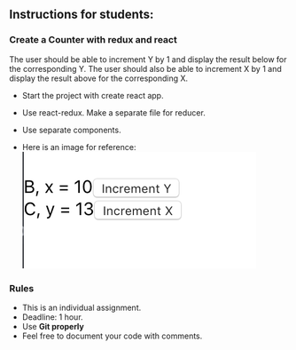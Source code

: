 ## Instructions for students:

### Create a Counter with redux and react

The user should be able to increment Y by 1 and display the result below for the corresponding Y. The user should also be able to increment X by 1 and display the result above for the corresponding X.

-   Start the project with create react app.

-   Use react-redux. Make a separate file for reducer.

-   Use separate components.

-   Here is an image for reference:
    ![Mock-up](Mock-up.png)

### Rules

-   This is an individual assignment.
-   Deadline: 1 hour.
-   Use **Git properly**
-   Feel free to document your code with comments.
